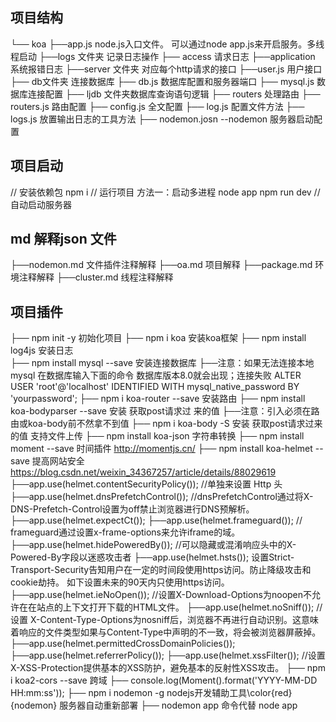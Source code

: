 ## 项目结构
└── koa
    ├──app.js node.js入口文件。 可以通过node app.js来开启服务。多线程启动
├──logs 文件夹 记录日志操作
    ├──  access 请求日志
    ├──application  系统报错日志
├──server 文件夹 对应每个http请求的接口
    ├──user.js 用户接口
├── db文件夹 连接数据库
   ├── db.js 数据库配置和服务器端口
   ├── mysql.js 数据库连接配置
   ├── ljdb     文件夹数据库查询语句逻辑
├── routers 处理路由
    ├── routers.js 路由配置
├── config.js 全文配置
    ├── log.js 配置文件方法
    ├── logs.js  放置输出日志的工具方法
├── nodemon.josn --nodemon 服务器启动配置



## 项目启动
// 安装依赖包 
npm i
// 运行项目
方法一：启动多进程
node app
npm run dev   //自动启动服务器



 ## md 解释json 文件
├──nodemon.md 文件插件注释解释
├──oa.md      项目解释
├──package.md 环境注释解释
├──cluster.md 线程注释解释



## 项目插件
├── npm init -y    初始化项目
├── npm i koa    安装koa框架
├── npm install log4js  安装日志  
├── npm install mysql --save 安装连接数据库
    ├──注意：如果无法连接本地mysql 在数据库输入下面的命令 数据库版本8.0就会出现；连接失败
    ALTER USER 'root'@'localhost' IDENTIFIED WITH mysql_native_password BY 'yourpassword';
├──  npm i koa-router --save 安装路由
├── npm install koa-bodyparser --save 安装 获取post请求过
来的值
  ├──注意：引入必须在路由或koa-body前不然拿不到值
├── npm i koa-body -S 安装 获取post请求过来的值 支持文件上传
├── npm install koa-json 字符串转换
├── npm install moment --save 时间插件  http://momentjs.cn/
├── npm install koa-helmet --save 提高网站安全  https://blog.csdn.net/weixin_34367257/article/details/88029619
    ├──app.use(helmet.contentSecurityPolicy());  //单独来设置 Http 头
    ├──app.use(helmet.dnsPrefetchControl());  //dnsPrefetchControl通过将X-DNS-Prefetch-Control设置为off禁止浏览器进行DNS预解析。
    ├──app.use(helmet.expectCt());
    ├──app.use(helmet.frameguard()); // frameguard通过设置x-frame-options来允许iframe的域。
    ├──app.use(helmet.hidePoweredBy()); //可以隐藏或混淆响应头中的X-Powered-By字段以迷惑攻击者
    ├──app.use(helmet.hsts()); 设置Strict-Transport-Security告知用户在一定的时间段使用https访问。防止降级攻击和cookie劫持。
如下设置未来的90天内只使用https访问。
    ├──app.use(helmet.ieNoOpen());  //设置X-Download-Options为noopen不允许在在站点的上下文打开下载的HTML文件。
    ├──app.use(helmet.noSniff());  //设置 X-Content-Type-Options为nosniff后，浏览器不再进行自动识别。这意味着响应的文件类型如果与Content-Type中声明的不一致，将会被浏览器屏蔽掉。
    ├──app.use(helmet.permittedCrossDomainPolicies());
    ├──app.use(helmet.referrerPolicy());
    ├──app.use(helmet.xssFilter()); //设置X-XSS-Protection提供基本的XSS防护，避免基本的反射性XSS攻击。
├── npm i koa2-cors --save 跨域
   ├── console.log(Moment().format('YYYY-MM-DD HH:mm:ss'));
├── npm i nodemon -g  nodejs开发辅助工具\color{red}{nodemon}  服务器自动重新部署
   ├── nodemon app 命令代替 node app
 




